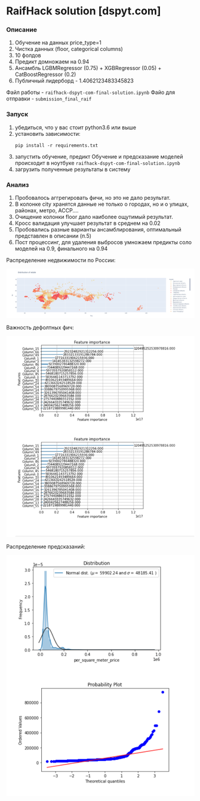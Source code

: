 # RaifHack solution [dspyt.com]

### Описание

1. Обучение на данных price_type=1
2. Чистка данных (floor, categorical columns)
3. 10 фолдов
4. Предикт домножаем на 0.94
5. Ансамбль LGBMRegressor (0.75) + XGBRegressor (0.05) + CatBoostRegressor (0.2)
6. Публичный лидерборд - 1.4062123483345823

Файл работы - <code>raifhack-dspyt-com-final-solution.ipynb</code>
Файо для отправки - <code>submission_final_raif</code>

### Запуск
<ol>
    <li> убедиться, что у вас стоит python3.6 или выше </li>
    <li> установить зависимости:
    
    pip install -r requirements.txt 
</li>
    <li> запустить обучение, предикт
        Обучение и предсказание моделей происходит в ноутбуке <code>raifhack-dspyt-com-final-solution.ipynb</code>
</li>
    <li> загрузить полученные результаты в систему</li>
</ol>

### Анализ

1. Пробовалось аггрегировать фичи, но это не дало результат.
2. В колонке city хранятся данные не только о городах, но и о улицах, районах, метро, АССР....
3. Очищение колонки floor дало наиболее ощутимый результат.
4. Кросс валидация улучшает результат в среднем на 0.02
5. Пробовались разные варианты ансамблирования, оптимальный представлен в описании (п.5)
6. Пост процессинг, для удаления выбросов умножаем предикты соло моделей на 0.9, финального на 0.94

Распределение недвижимости по России:

![dist_of_estate](https://github.com/RadmirZ/-dspyt.com-final-submission/blob/main/dist_of_estate.PNG?raw=true)

Важность дефолтных фич:

![feature_importances](https://github.com/RadmirZ/-dspyt.com-final-submission/blob/main/feature_importances.PNG?raw=true)

Распределение предсказаний:

![dist](https://github.com/RadmirZ/-dspyt.com-final-submission/blob/main/distribution.PNG?raw=true)




